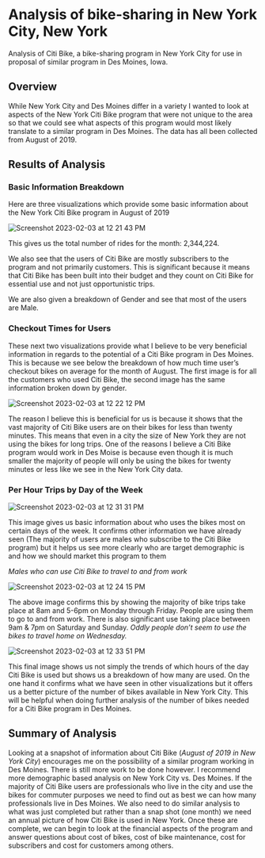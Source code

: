 # Analysis of bike-sharing in New York City, New York

Analysis of Citi Bike, a bike-sharing program in New York City for use in proposal of similar program in Des Moines, Iowa. 

## Overview

While New York City and Des Moines differ in a variety I wanted to look at aspects of the New York Citi Bike program that were not unique to the area so that we could see what aspects of this program would most likely translate to a similar program in Des Moines. The data has all been collected from August of 2019.

## Results of Analysis

### Basic Information Breakdown

Here are three visualizations which provide some basic information about the New York Citi Bike program in August of 2019

![Screenshot 2023-02-03 at 12 21 43 PM](https://user-images.githubusercontent.com/115502048/216667756-6bebf145-c985-4b1a-87c5-c647b9765622.png)

This gives us the total number of rides for the month: 2,344,224.

We also see that the users of Citi Bike are mostly subscribers to the program and not primarily customers. This is significant because it means that Citi Bike has been built into their budget and they count on Citi Bike for essential use and not just opportunistic trips. 

We are also given a breakdown of Gender and see that most of the users are Male.

### Checkout Times for Users 

These next two visualizations provide what I believe to be very beneficial information in regards to the potential of a Citi Bike program in Des Moines. This is because we see below the breakdown of how much time user’s checkout bikes on average for the month of August. The first image is for all the customers who used Citi Bike, the second image has the same information broken down by gender.

![Screenshot 2023-02-03 at 12 22 12 PM](https://user-images.githubusercontent.com/115502048/216667879-55f3300f-53ac-4f5b-b652-7f358ac5bc1b.png)

The reason I believe this is beneficial for us is because it shows that the vast majority of Citi Bike users are on their bikes for less than twenty minutes. This means that even in a city the size of New York they are not using the bikes for long trips. One of the reasons I believe a Citi Bike program would work in Des Moise is because even though it is much smaller the majority of people will only be using the bikes for twenty minutes or less like we see in the New York City data.

### Per Hour Trips by Day of the Week

![Screenshot 2023-02-03 at 12 31 31 PM](https://user-images.githubusercontent.com/115502048/216669137-523ca740-106c-471c-86fc-263bbbd93412.png)

This image gives us basic information about who uses the bikes most on certain days of the week. It confirms other information we have already seen (The majority of users are males who subscribe to the Citi Bike program) but it helps us see more clearly who are target demographic is and how we should market this program to them 

_Males who can use Citi Bike to travel to and from work_

![Screenshot 2023-02-03 at 12 24 15 PM](https://user-images.githubusercontent.com/115502048/216669179-69301050-195a-45e1-9c62-ced15485a3a6.png)

The above image confirms this by showing the majority of bike trips take place at 8am and 5-6pm on Monday through Friday. People are using them to go to and from work. There is also significant use taking place between 9am & 7pm on Saturday and Sunday. _Oddly people don’t seem to use the bikes to travel home on Wednesday._

![Screenshot 2023-02-03 at 12 33 51 PM](https://user-images.githubusercontent.com/115502048/216669431-548a460d-8f61-460b-8481-0d3b5d81a1b1.png)

This final image shows us not simply the trends of which hours of the day Citi Bike is used but shows us a breakdown of how many are used. On the one hand it confirms what we have seen in other visualizations but it offers us a better picture of the number of bikes available in New York City. This will be helpful when doing further analysis of the number of bikes needed for a Citi Bike program in Des Moines.

## Summary of Analysis

Looking at a snapshot of information about Citi Bike (_August of 2019 in New York City_) encourages me on the possibility of a similar program working in Des Moines. There is still more work to be done however. I recommend more demographic based analysis on New York City vs. Des Moines. If the majority of Citi Bike users are professionals who live in the city and use the bikes for commuter purposes we need to find out as best we can how many professionals live in Des Moines. We also need to do similar analysis to what was just completed but rather than a snap shot (one month) we need an annual picture of how Citi Bike is used in New York. Once these are complete, we can begin to look at the financial aspects of the program and answer questions about cost of bikes, cost of bike maintenance, cost for subscribers and cost for customers among others. 

